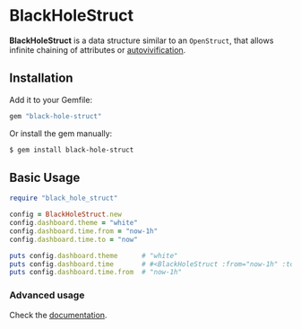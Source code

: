 # BlackHoleStruct

**BlackHoleStruct** is a data structure similar to an `OpenStruct`, that allows
infinite chaining of attributes or [autovivification](https://en.wikipedia.org/wiki/Autovivification).  

## Installation

Add it to your Gemfile:

```ruby
gem "black-hole-struct"
```

Or install the gem manually:

```sh
$ gem install black-hole-struct
```

## Basic Usage

```ruby
require "black_hole_struct"

config = BlackHoleStruct.new
config.dashboard.theme = "white"
config.dashboard.time.from = "now-1h"
config.dashboard.time.to = "now"

puts config.dashboard.theme      # "white"
puts config.dashboard.time       # #<BlackHoleStruct :from="now-1h" :to="now">
puts config.dashboard.time.from  # "now-1h"
```

### Advanced usage

Check the [documentation](http://www.rubydoc.info/github/mickey/black-hole-struct/master/BlackHoleStruct).
